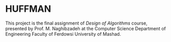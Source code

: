 # HUFFMAN

This project is the final assignment of <i>Design of Algorithms</i> course,
presented by Prof. M. Naghibzadeh at the Computer Science Department of Engineering Faculty of Ferdowsi University of Mashad.